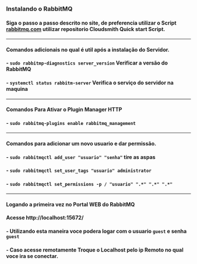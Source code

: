  ### Instalando o RabbitMQ 
 #### Siga o passo a passo descrito no site, de preferencia utilizar o Script [rabbitmq.com](https://www.rabbitmq.com/install-debian.html#apt-cloudsmith) utilizar repositorio Cloudsmith Quick start Script.
---
#### Comandos adicionais no qual é util após a instalação do Servidor.
#### - `sudo rabbitmp-diagnostics server_version` Verificar a versão do RabbitMQ 
#### - `systemctl status rabbitm-server` Verifica o serviço do servidor na maquina
---
#### Comandos Para Ativar o Plugin Manager HTTP
#### - `sudo rabbitmq-plugins enable rabbitmq_management`
---
#### Comandos para adicionar um novo usuario e dar permissão.
#### - `sudo rabbitmqctl add_user "usuario" "senha"` tire as aspas
#### - `sudo rabbitmqctl set_user_tags "usuario" administrator`
#### -  `sudo rabbitmqctl set_permissions -p / "usuario" ".*" ".*" ".*"`
---
#### Logando a primeira vez no Portal WEB do RabbitMQ
#### Acesse http://localhost:15672/
#### - Utilizando esta maneira voce podera logar com o usuario `guest` e senha `guest`
#### - Caso acesse remotamente Troque o Localhost pelo ip Remoto no qual voce ira se conectar.